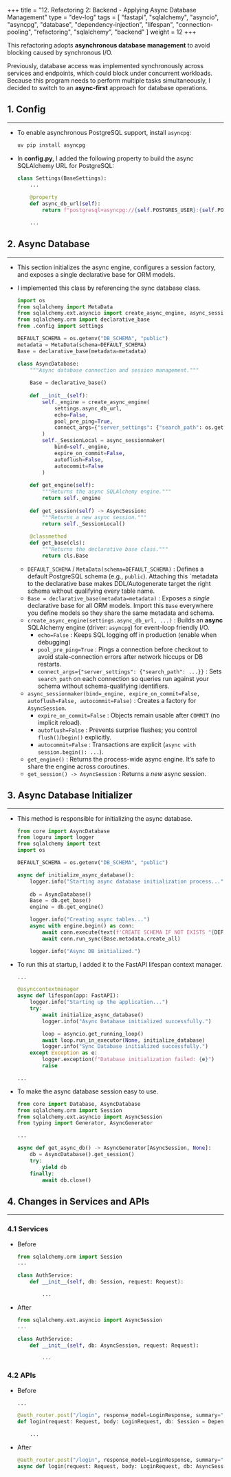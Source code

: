 +++
title = "12. Refactoring 2: Backend - Applying Async Database Management"
type = "dev-log"
tags = [
  "fastapi", "sqlalchemy", "asyncio", "asyncpg",
  "database", "dependency-injection", "lifespan",
  "connection-pooling", "refactoring", "sqlalchemy", "backend"
]
weight = 12
+++

This refactoring adopts **asynchronous database management** to avoid blocking caused by synchronous I/O.

Previously, database access was implemented synchronously across services and endpoints, which could block under concurrent workloads. Because this program needs to perform multiple tasks simultaneously, I decided to switch to an **async-first** approach for database operations.

## 1. Config

---

- To enable asynchronous PostgreSQL support, install `asyncpg`:

    ```bash
    uv pip install asyncpg
    ```

- In **config.py**, I added the following property to build the async SQLAlchemy URL for PostgreSQL:

    ```python
    class Settings(BaseSettings):
        ...
        
        @property
        def async_db_url(self):
            return f"postgresql+asyncpg://{self.POSTGRES_USER}:{self.POSTGRES_PASSWORD}@{self.POSTGRES_HOST}:{self.POSTGRES_PORT}/{self.POSTGRES_DB}"

        ...

    ```

## 2. Async Database

---

- This section initializes the async engine, configures a session factory, and exposes a single declarative base for ORM models.
- I implemented this class by referencing the sync database class.

    ```python
    import os
    from sqlalchemy import MetaData
    from sqlalchemy.ext.asyncio import create_async_engine, async_sessionmaker, AsyncSession
    from sqlalchemy.orm import declarative_base
    from .config import settings

    DEFAULT_SCHEMA = os.getenv("DB_SCHEMA", "public")
    metadata = MetaData(schema=DEFAULT_SCHEMA)
    Base = declarative_base(metadata=metadata)

    class AsyncDatabase:
        """Async database connection and session management."""
        
        Base = declarative_base()
        
        def __init__(self):
            self._engine = create_async_engine(
                settings.async_db_url,
                echo=False,
                pool_pre_ping=True,
                connect_args={"server_settings": {"search_path": os.getenv("DB_SCHEMA", "public")}},
            )
            self._SessionLocal = async_sessionmaker(
                bind=self._engine,
                expire_on_commit=False,
                autoflush=False,
                autocommit=False
            )
        
        def get_engine(self):
            """Returns the async SQLAlchemy engine."""
            return self._engine
        
        def get_session(self) -> AsyncSession:
            """Returns a new async session."""
            return self._SessionLocal()
        
        @classmethod
        def get_base(cls):
            """Returns the declarative base class."""
            return cls.Base

    ```

  - `DEFAULT_SCHEMA` / `MetaData(schema=DEFAULT_SCHEMA)` :
  Defines a default PostgreSQL schema (e.g., `public`). Attaching this  `metadata    to the declarative base makes DDL/Autogenerate target the right schema without qualifying every table name.
  - `Base = declarative_base(metadata=metadata)` :
  Exposes a *single* declarative base for all ORM models. Import this `Base` everywhere you define models so they share the same metadata and schema.
  - `create_async_engine(settings.async_db_url, ...)` :
  Builds an **async** SQLAlchemy engine (driver: `asyncpg`) for event-loop friendly I/O.
    - `echo=False` : Keeps SQL logging off in production  (enable when debugging)
    - `pool_pre_ping=True` : Pings a connection before checkout to avoid stale-connection errors after network hiccups or DB restarts.
    - `connect_args={"server_settings": {"search_path": ...}}` : Sets `search_path` on each connection so queries run against your schema without schema-qualifying identifiers.
  - `async_sessionmaker(bind=_engine, expire_on_commit=False, autoflush=False, autocommit=False)` :
  Creates a factory for `AsyncSession`.
    - `expire_on_commit=False` : Objects remain usable after `COMMIT` (no implicit reload).
    - `autoflush=False` : Prevents surprise flushes; you control `flush()`/`begin()` explicitly.
    - `autocommit=False` : Transactions are explicit (`async with session.begin(): ...`).
  - `get_engine()` : Returns the process-wide async engine. It’s safe to share the engine across coroutines.
  - `get_session() -> AsyncSession` : Returns a *new* async session.

## 3. Async Database Initializer

---

- This method is responsible for initializing the async database.

    ```python
    from core import AsyncDatabase
    from loguru import logger
    from sqlalchemy import text
    import os

    DEFAULT_SCHEMA = os.getenv("DB_SCHEMA", "public")

    async def initialize_async_database():
        logger.info("Starting async database initialization process...")
        
        db = AsyncDatabase()
        Base = db.get_base()
        engine = db.get_engine()

        logger.info("Creating async tables...")
        async with engine.begin() as conn:
            await conn.execute(text(f'CREATE SCHEMA IF NOT EXISTS "{DEFAULT_SCHEMA}"'))
            await conn.run_sync(Base.metadata.create_all)

        logger.info("Async DB initialized.")
    ```

- To run this at startup, I added it to the FastAPI lifespan context manager.

    ```python
    ...

    @asynccontextmanager
    async def lifespan(app: FastAPI):
        logger.info("Starting up the application...")
        try:
            await initialize_async_database()
            logger.info("Async Database initialized successfully.")

            loop = asyncio.get_running_loop()
            await loop.run_in_executor(None, initialize_database)
            logger.info("Sync Database initialized successfully.")
        except Exception as e:
            logger.exception(f"Database initialization failed: {e}")
            raise

    ...
    ```

- To make the async database session easy to use.

    ```python
    from core import Database, AsyncDatabase
    from sqlalchemy.orm import Session
    from sqlalchemy.ext.asyncio import AsyncSession
    from typing import Generator, AsyncGenerator

    ...

    async def get_async_db() -> AsyncGenerator[AsyncSession, None]:
        db = AsyncDatabase().get_session()
        try:
            yield db
        finally:
            await db.close()
    ```

## 4. Changes in Services and APIs

---

### 4.1 Services

- Before

    ```python
    from sqlalchemy.orm import Session
    ...

    class AuthService:
        def __init__(self, db: Session, request: Request):

            ...
    ```

- After

    ```python
    from sqlalchemy.ext.asyncio import AsyncSession
    ...

    class AuthService:
        def __init__(self, db: AsyncSession, request: Request):

            ...
    ```

### 4.2 APIs

- Before

    ```python
    ...

    @auth_router.post("/login", response_model=LoginResponse, summary="User Login")
    def login(request: Request, body: LoginRequest, db: Session = Depends(get_db)):

        ...
    ```

- After

    ```python
    @auth_router.post("/login", response_model=LoginResponse, summary="User Login")
    async def login(request: Request, body: LoginRequest, db: AsyncSession = Depends(get_async_db)):
    ```
